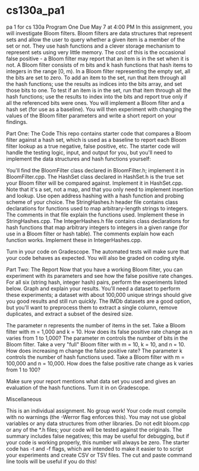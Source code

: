 # cs130a_pa1
pa 1 for cs 130a
Program One
Due May 7 at 4:00 PM
In this assignment, you will investigate Bloom filters.  Bloom filters are
data structures that represent sets  and allow the user to query whether a given
item is a member of the set or not. They use hash functions and a clever storage
mechanism to  represent sets  using very little memory.  The cost of this is the
occasional false positive - a Bloom filter may report that an item is in the set
when it is not.
A Bloom filter consists of  m bits  and k hash functions  that hash items to
integers  in the range [0, m).  In a Bloom filter  representing the empty set,
all the bits are set to zero.  To add an item to the set,  run that item through
all the hash functions;  use the results as indices into the bits array, and set
those bits to one.  To test if an item is in the set,  run that item through all
the hash functions;  use the results to index into the bits and report true only
if all the referenced bits were ones.
You will implement  a Bloom filter  and a hash set (for use as a baseline).  You
will then experiment with changing the values of the Bloom filter parameters and
write a short report on your findings.

Part One: The Code
This repo contains starter code that compares a Bloom filter against a hash set,
which  is used  as a baseline  to report  each  Bloom  filter  lookup  as a true
negative,  false positive, etc.  The starter code will handle the testing logic,
input,  and output  for you,  but you'll need  to implement the  data structures
and hash functions yourself:

You'll find the BloomFilter class declared in BloomFilter.h;  implement it
in BloomFilter.cpp.
The HashSet class  declared in HashSet.h is the true set your Bloom filter
will be compared against. Implement it in HashSet.cpp. Note that it's a set,
not a map, and that you only need to implement insertion and lookup.  Use open
address hashing with a hash function and probing scheme of your choice.
The  StringHashes.h  header file contains  class declarations  for functions
used to map  arbitrary-length strings  to integers.  The comments in that file
explain the functions used.  Implement these in StringHashes.cpp.
The IntegerHashes.h file contains class declarations for hash functions that
map arbitrary integers to integers in a given range (for use in a Bloom filter
or hash table). The comments explain how each function works.  Implement these
in IntegerHashes.cpp.

Turn in your code  on Gradescope.  The automated tests  will make sure that your
code behaves as expected.  You will also be graded on coding style.

Part Two: The Report
Now that you have a working Bloom filter, you can experiment with its parameters
and see how the  false positive rate  changes.  For all six  (string hash,
integer hash)  pairs,  perform the experiments  listed below.  Graph and explain
your results.
You'll need a dataset to perform these experiments; a dataset with about 100,000
unique strings  should give you good results  and still run quickly.  The  IMDb
datasets are a good option, but you'll want to preprocess them to extract a
single column, remove duplicates, and extract a subset of the desired size.

The parameter  n  represents  the number of items  in the set.  Take a Bloom
filter with m = 1,000 and k = 10. How does its false positive rate  change
as n varies from 1 to 1,000?
The parameter m controls the number of bits in the Bloom filter. Take a very
"full" Bloom filter with m = 10, k = 10, and n = 10. How does increasing
m change the false positive rate?
The parameter k  controls the number  of hash  functions used.  Take a Bloom
filter with m = 100,000 and n = 10,000.  How does the  false positive rate
change as k varies from 1 to 100?

Make sure your report mentions what data set you used and gives an evaluation of
the hash functions.  Turn it in on Gradescope.

Miscellaneous

This is an individual assignment.  No group work!
Your code must compile with no warnings (the -Werror flag enforces this).
You may not use global variables or any data structures from other libraries.
Do not edit  bloom.cpp  or any of the *.h files;  your code will be tested
against the originals.
The summary includes false negatives; this may be useful for debugging, but if
your code is working properly, this number will always be zero.
The starter code has -t and -f flags, which are intended to make it easier
to to script your experiments  and create  CSV  or  TSV  files.  The cut and
paste command line tools will be useful if you do this!
